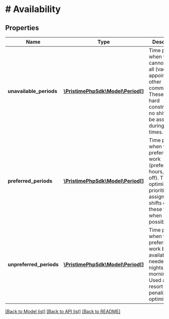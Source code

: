 # # Availability

## Properties

Name | Type | Description | Notes
------------ | ------------- | ------------- | -------------
**unavailable_periods** | [**\PristimePhpSdk\Model\Period[]**](Period.md) | Time periods when worker cannot work at all (vacation, appointments, other commitments). These are hard constraints - no shifts will be assigned during these times. | [optional]
**preferred_periods** | [**\PristimePhpSdk\Model\Period[]**](Period.md) | Time periods when worker prefers to work (preferred hours, days off). The optimizer will prioritize assigning shifts during these times when possible. | [optional]
**unpreferred_periods** | [**\PristimePhpSdk\Model\Period[]**](Period.md) | Time periods when worker prefers not to work but is available if needed (late nights, early mornings). Used as last resort or penalized in optimization. | [optional]

[[Back to Model list]](../../README.md#models) [[Back to API list]](../../README.md#endpoints) [[Back to README]](../../README.md)
